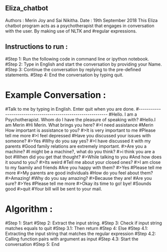 ## Eliza_chatbot

Authors : Merin Joy and Sai Nikitha.
Date : 19th September 2018
This Eliza chatbot program acts as a psychotherapist that engages in conversation with the user. By making use of NLTK and 
#regular expressions.


## Instructions to run :


#Step 1: Run the following code in command line or ipython notebook.
#Step 2: Type in English and start the conversation by providing your Name.
#Step 3: Continue the conversation by replying to the pre-defined statements.
#Step 4: End the conversation by typing quit.


# Example Conversation :


#Talk to me by typing in English. Enter quit when you are done.
#--------------------------------------------------------------
#Hello. I am a Psychotherapist. Whom do I have the pleasure of speaking with?
#Hello.I am Merin
#Hi  Merin. What brings you here?
#>I need assistance
 #Merin How important is assistance to you?
#>It is very important to me
#Please tell me more
#>I feel depressed
#Have you discussed your issues with someone?
#>Yes
#Why do you say yes?
#>I have discussed it with my parents
#Good family relations are extremely important.
#>Are you a machine?
#I might be a machine?, what do you think?
#>i think you are a bot
#When did you get that thought?
#>While talking to you
#And how does it sound to you?
#>Its weird
#Tell me about your closed ones?
#>I am close to my faamily and friends
#Are you happy with them?
#>Yes
#Please tell me more
#>My parents are good individuals
#How do you feel about them?
#>Amazing!
#Why do you say amazing?
#>Because they are!
#Are you sure?
#>Yes
#Please tell me more
#>Okay its time to go! bye!
#Sounds good
#>quit
#Your bill will be sent to your mail.


# Algorithm :


#Step 1: Start
#Step 2: Extract the input string.
#Step 3: Check if input string matches equals to quit
    #Step 3.1: Then return
#Step 4: Else
    #Step 4.1: Extracting the input string that matches the regular expression
    #Step 4.2: Calling function pairs with argument as input
    #Step 4.3: Start the conversation
#Step 5: End

